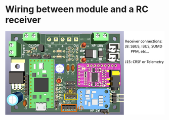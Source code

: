 # Wiring between module and a RC receiver
![](https://github.com/pierrotm777/SoundModule_Teensy4.0-version/blob/main/Wiring_SBUS_CRSF_Telemetry.png)